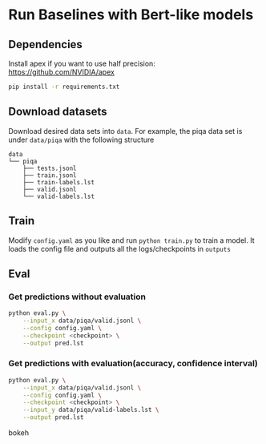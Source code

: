 # Run Baselines with Bert-like models

## Dependencies

Install apex if you want to use half precision: https://github.com/NVIDIA/apex


```bash
pip install -r requirements.txt
```

## Download datasets

Download desired data sets into `data`. For example, the piqa data set is under `data/piqa` with the following structure
```
data
└── piqa
    ├── tests.jsonl
    ├── train.jsonl
    ├── train-labels.lst
    ├── valid.jsonl
    └── valid-labels.lst
```

## Train

Modify `config.yaml` as you like and run `python train.py` to train a model. It loads the config file and outputs all the logs/checkpoints in `outputs`

## Eval

### Get predictions without evaluation
```bash
python eval.py \
    --input_x data/piqa/valid.jsonl \
    --config config.yaml \
    --checkpoint <checkpoint> \
    --output pred.lst
```

### Get predictions with evaluation(accuracy, confidence interval)

```bash
python eval.py \
    --input_x data/piqa/valid.jsonl \
    --config config.yaml \
    --checkpoint <checkpoint> \
    --input_y data/piqa/valid-labels.lst \
    --output pred.lst
```



bokeh